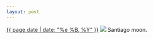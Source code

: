 ```yaml
---
layout: post
---
```


<p>
  <time><a href="/105">{{ page.date | date: "%e %B, %Y" }}</a></time>
  <a href="/105"><img src="{{ site.assets_url }}/105.jpg"/></a>
  <span>Santiago moon.</span>
</p>
